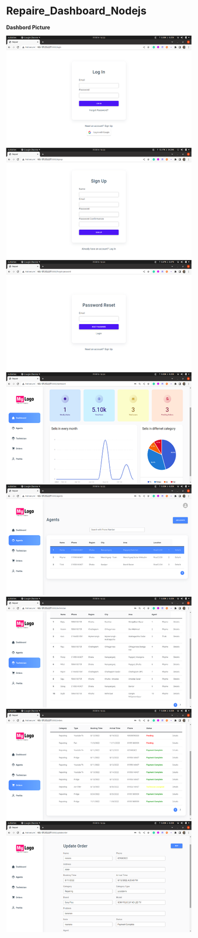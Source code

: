 # Repaire_Dashboard_Nodejs

<b>Dashbord Picture</b>
<div>
<img src="https://github.com/Tasluf665/Repaire_Dashboard_Nodejs/blob/master/Admin%20Panel%20Pic/Screenshot%20from%202022-11-09%2016-53-12.png" width="500px" height="300px">
<img src="https://github.com/Tasluf665/Repaire_Dashboard_Nodejs/blob/master/Admin%20Panel%20Pic/Screenshot%20from%202022-11-09%2016-53-56.png" width="500px" height="300px">
<img src="https://github.com/Tasluf665/Repaire_Dashboard_Nodejs/blob/master/Admin%20Panel%20Pic/Screenshot%20from%202022-11-09%2016-54-01.png" width="500px" height="300px">
<img src="https://github.com/Tasluf665/Repaire_Dashboard_Nodejs/blob/master/Admin%20Panel%20Pic/Screenshot%20from%202022-11-09%2016-54-58.png" width="500px" height="300px">
<img src="https://github.com/Tasluf665/Repaire_Dashboard_Nodejs/blob/master/Admin%20Panel%20Pic/Screenshot%20from%202022-11-09%2016-55-04.png" width="500px" height="300px">
<img src="https://github.com/Tasluf665/Repaire_Dashboard_Nodejs/blob/master/Admin%20Panel%20Pic/Screenshot%20from%202022-11-09%2016-55-26.png" width="500px" height="300px">
<img src="https://github.com/Tasluf665/Repaire_Dashboard_Nodejs/blob/master/Admin%20Panel%20Pic/Screenshot%20from%202022-11-09%2016-55-42.png" width="500px" height="300px">
<img src="https://github.com/Tasluf665/Repaire_Dashboard_Nodejs/blob/master/Admin%20Panel%20Pic/Screenshot%20from%202022-11-09%2016-56-00.png" width="500px" height="300px">

</div>
